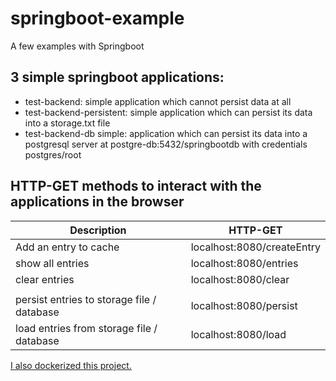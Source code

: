 # springboot-example
A few examples with Springboot

## 3 simple springboot applications:
- test-backend: simple application which cannot persist data at all  
- test-backend-persistent: simple application which can persist its data into a storage.txt file  
- test-backend-db simple: application which can persist its data into a postgresql server at postgre-db:5432/springbootdb with credentials postgres/root 

## HTTP-GET methods to interact with the applications in the browser
|Description|HTTP-GET|
| -- | -- |
|Add an entry to cache | localhost:8080/createEntry  |
|show all entries | localhost:8080/entries  |
|clear entries | localhost:8080/clear  |
|  | |
|persist entries to storage file / database | localhost:8080/persist  |
|load entries from storage file / database | localhost:8080/load  |

[I also dockerized this project.](https://github.com/steffenjacobs/docker-example)
